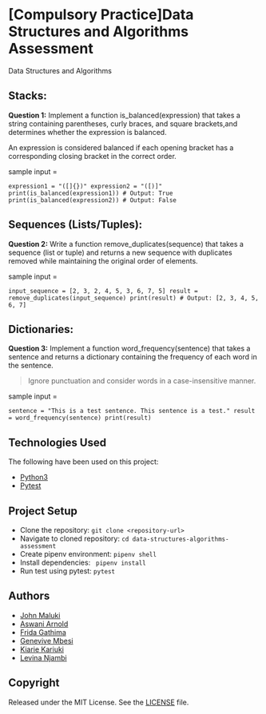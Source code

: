 # [Compulsory Practice]Data Structures and Algorithms Assessment

Data Structures and Algorithms

## Stacks:

**Question 1:** Implement a function is_balanced(expression) that takes a string
containing parentheses, curly braces, and square brackets,and determines whether
the expression is balanced.

An expression is considered balanced if each opening bracket has a corresponding closing
bracket in the correct order.

sample input =

`expression1 = "([]{})"
expression2 = "([)]"
print(is_balanced(expression1)) # Output: True
print(is_balanced(expression2)) # Output: False`

## Sequences (Lists/Tuples):

**Question 2:** Write a function remove_duplicates(sequence) that takes a
sequence (list or tuple) and returns a new sequence with duplicates
removed while maintaining the original order of elements.

sample input =

`input_sequence = [2, 3, 2, 4, 5, 3, 6, 7, 5]
result = remove_duplicates(input_sequence)
print(result) # Output: [2, 3, 4, 5, 6, 7]`

## Dictionaries:

**Question 3:** Implement a function word_frequency(sentence) that takes
a sentence and returns a dictionary containing the frequency of each
word in the sentence.

> Ignore punctuation and consider words in a case-insensitive manner.

sample input =

`sentence = "This is a test sentence. This sentence is a test."
result = word_frequency(sentence)
print(result)`

## Technologies Used

The following have been used on this project:

- [Python3](https://docs.python.org/3.10/)
- [Pytest](https://docs.pytest.org/en/latest/contents.html)

## Project Setup

- Clone the repository: `git clone <repository-url>`
- Navigate to cloned repository: `cd data-structures-algorithms-assessment`
- Create pipenv environment: `pipenv shell`
- Install dependencies: ` pipenv install`
- Run test using pytest: `pytest`

## Authors

- [John Maluki](https://github.com/john-maluki)
- [Aswani Arnold](https://github.com/arnold-aswan)
- [Frida Gathima](https://github.com/FridaGathima)
- [Genevive Mbesi](https://github.com/Genevive-Mbesi)
- [Kiarie Kariuki](https://github.com/Kiarie-Kariuki)
- [Levina Njambi](https://github.com/levina23)

## Copyright

Released under the MIT License. See the [LICENSE](https://github.com/john-maluki/data-structures-algorithms-assessment/blob/main/License) file.
